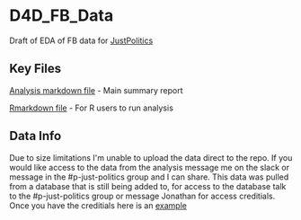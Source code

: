 # D4D_FB_Data
Draft of EDA of FB data for [JustPolitics](https://github.com/Data4Democracy/just-politics)

Key Files
------

[Analysis markdown file](https://github.com/swraithel/D4D_FB_Data/blob/master/cali.md) - Main summary report

[Rmarkdown file](https://github.com/swraithel/D4D_FB_Data/blob/master/cali.Rmd) - For R users to run analysis


Data Info
------
Due to size limitations I'm unable to upload the data direct to the repo. If you would like access to the data from the analysis message me on the slack or message in the #p-just-politics group and I can share. This data was pulled from a database that is still being added to, for access to the database talk to the #p-just-politics group or message Jonathan for access creditials. Once you have the creditials here is an [example](https://github.com/swraithel/D4D_FB_Data/blob/master/Example_Database_Pull.md)

